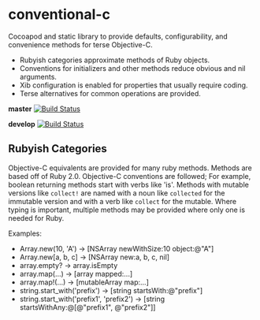 conventional-c
==============

Cocoapod and static library to provide defaults, configurability, and convenience methods for terse Objective-C.

 * Rubyish categories approximate methods of Ruby objects.
 * Conventions for initializers and other methods reduce obvious and nil arguments.
 * Xib configuration is enabled for properties that usually require coding.
 * Terse alternatives for common operations are provided.

**master** [![Build Status](https://travis-ci.org/ConventionalC/ConventionalC.png?branch=master)](https://travis-ci.org/ConventionalC/ConventionalC)

**develop** [![Build Status](https://travis-ci.org/ConventionalC/ConventionalC.png?branch=develop)](https://travis-ci.org/ConventionalC/ConventionalC)

Rubyish Categories
------------------
Objective-C equivalents are provided for many ruby methods. Methods are based off of Ruby 2.0. Objective-C conventions are followed; For example, boolean returning methods start with verbs like 'is'. Methods with mutable versions like `collect!` are named with a noun like `collected` for the immutable version and with a verb like `collect` for the mutable. Where typing is important, multiple methods may be provided where only one is needed for Ruby.

Examples:

 * Array.new(10, 'A') -> [NSArray newWithSize:10 object:@"A"]
 * Array.new[a, b, c] -> [NSArray new:a, b, c, nil]
 * array.empty? -> array.isEmpty
 * array.map(...) -> [array mapped:...]
 * array.map!(...) -> [mutableArray map:...]
 * string.start_with('prefix') -> [string startsWith:@"prefix"]
 * string.start_with('prefix1', 'prefix2') -> [string startsWithAny:@[@"prefix1", @"prefix2"]]

